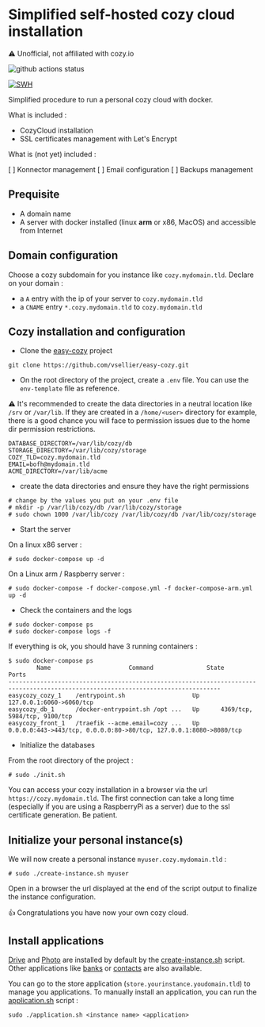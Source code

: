 # Simplified self-hosted cozy cloud installation

:warning: Unofficial, not affiliated with cozy.io

![github actions status](https://github.com/vsellier/easy-cozy/actions/workflows/publish_images.yml/badge.svg)

[![SWH](https://archive.softwareheritage.org/badge/origin/https://github.com/vsellier/easy-cozy/)](https://archive.softwareheritage.org/browse/origin/?origin_url=https://github.com/vsellier/easy-cozy)

Simplified procedure to run a personal cozy cloud with docker.

What is included :

- CozyCloud installation
- SSL certificates management with Let's Encrypt

What is (not yet) included :

[ ] Konnector management
[ ] Email configuration
[ ] Backups management

## Prequisite

- A domain name
- A server with docker installed (linux **arm** or x86, MacOS) and accessible from Internet

## Domain configuration

Choose a cozy subdomain for you instance like `cozy.mydomain.tld`. Declare on your domain :

- a `A` entry with the ip of your server to `cozy.mydomain.tld`
- a `CNAME` entry `*.cozy.mydomain.tld` to `cozy.mydomain.tld`

## Cozy installation and configuration

- Clone the [easy-cozy](https://github.com/vsellier/easy-cozy) project

```
git clone https://github.com/vsellier/easy-cozy.git
```

- On the root directory of the project, create a `.env` file. You can use the `env-template` file as reference.

:warning: It's recommended to create the data directories in a neutral location like
`/srv` or `/var/lib`. If they are created in a `/home/<user>` directory for example, there is a good chance you will
face to permission issues due to the home dir permission restrictions.

```
DATABASE_DIRECTORY=/var/lib/cozy/db
STORAGE_DIRECTORY=/var/lib/cozy/storage
COZY_TLD=cozy.mydomain.tld
EMAIL=bofh@mydomain.tld
ACME_DIRECTORY=/var/lib/acme
```

- create the data directories and ensure they have the right permissions

```
# change by the values you put on your .env file
# mkdir -p /var/lib/cozy/db /var/lib/cozy/storage
# sudo chown 1000 /var/lib/cozy /var/lib/cozy/db /var/lib/cozy/storage
```

- Start the server

On a linux x86 server :

```
# sudo docker-compose up -d
```

On a Linux arm / Raspberry server :

```
# sudo docker-compose -f docker-compose.yml -f docker-compose-arm.yml up -d
```

- Check the containers and the logs

```
# sudo docker-compose ps
# sudo docker-compose logs -f
```

If everything is ok, you should have 3 running containers :

```
$ sudo docker-compose ps
        Name                      Command               State                                 Ports
----------------------------------------------------------------------------------------------------------------------------------
easycozy_cozy_1    /entrypoint.sh                   Up      127.0.0.1:6060->6060/tcp
easycozy_db_1      /docker-entrypoint.sh /opt ...   Up      4369/tcp, 5984/tcp, 9100/tcp
easycozy_front_1   /traefik --acme.email=cozy ...   Up      0.0.0.0:443->443/tcp, 0.0.0.0:80->80/tcp, 127.0.0.1:8080->8080/tcp
```

- Initialize the databases

From the root directory of the project :

```
# sudo ./init.sh
```

You can access your cozy installation in a browser via the url `https://cozy.mydomain.tld`.
The first connection can take a long time (especially if you are using a RaspberryPi as a server) due to the ssl certificate generation. Be patient.

## Initialize your personal instance(s)

We will now create a personal instance `myuser.cozy.mydomain.tld` :

```
# sudo ./create-instance.sh myuser
```

Open in a browser the url displayed at the end of the script output to finalize the instance configuration.

:+1: Congratulations you have now your own cozy cloud.

## Install applications

[Drive](https://github.com/cozy/cozy-drive) and [Photo](https://github.com/cozy/cozy-photos) are installed by default by the [create-instance.sh](create-instance.sh) script. Other applications like [banks](https://github.com/cozy/cozy-banks) or [contacts](https://github.com/cozy/cozy-contacts) are also available.

You can go to the store application (`store.yourinstance.youdomain.tld`) to manage you applications.
To manually install an application, you can run the [application.sh](application.sh) script :

```
sudo ./application.sh <instance name> <application>
```
